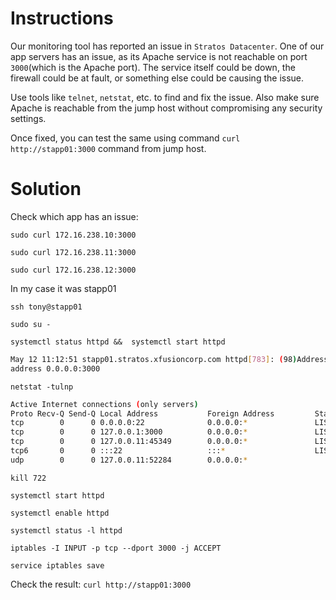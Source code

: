 # Instructions

Our monitoring tool has reported an issue in `Stratos Datacenter`. One of our app servers has an issue, as its Apache service is not reachable on port `3000`(which is the Apache port). The service itself could be down, the firewall could be at fault, or something else could be causing the 
issue.

Use tools like `telnet`, `netstat`, etc. to find and fix the issue. Also make sure Apache is reachable from the jump host without compromising any security settings.

Once fixed, you can test the same using command `curl http://stapp01:3000` command from jump host.

# Solution

Check which app has an issue:

`sudo curl 172.16.238.10:3000`

`sudo curl 172.16.238.11:3000`           

`sudo curl 172.16.238.12:3000`   

In my case it was stapp01

`ssh tony@stapp01`

`sudo su -`

`systemctl status httpd &&  systemctl start httpd`

```bash
May 12 11:12:51 stapp01.stratos.xfusioncorp.com httpd[783]: (98)Address already in use: AH00072: make_sock: could not bind to 
address 0.0.0.0:3000
```

`netstat -tulnp`

```bash
Active Internet connections (only servers)
Proto Recv-Q Send-Q Local Address           Foreign Address         State       PID/Program name    
tcp        0      0 0.0.0.0:22              0.0.0.0:*               LISTEN      568/sshd            
tcp        0      0 127.0.0.1:3000          0.0.0.0:*               LISTEN      722/sendmail: accep 
tcp        0      0 127.0.0.11:45349        0.0.0.0:*               LISTEN      -                   
tcp6       0      0 :::22                   :::*                    LISTEN      568/sshd            
udp        0      0 127.0.0.11:52284        0.0.0.0:*                           -
```

`kill 722`

`systemctl start httpd`

`systemctl enable httpd`

`systemctl status -l httpd`

`iptables -I INPUT -p tcp --dport 3000 -j ACCEPT`

`service iptables save`

Check the result: `curl http://stapp01:3000`
